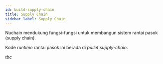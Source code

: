 ```yaml
---
id: build-supply-chain
title: Supply Chain
sidebar_label: Supply Chain
---
```


Nuchain mendukung fungsi-fungsi untuk membangun sistem rantai pasok (supply chain).

Kode _runtime_ rantai pasok ini berada di _pallet_ _supply-chain_.

_tbc_
